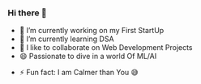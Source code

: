 ### Hi there 👋

<!-- 
**Phaham/Phaham** is a ✨ _special_ ✨ repository because its `README.md` (this file) appears on your GitHub profile.

Here are some ideas to get you started:
 -->
<!-- - 🛰Yeah I am a Explorer 🛫 in Learning  -->
- 🔭 I’m currently working on my First StartUp
- 🌱 I’m currently learning DSA
- 👯 I like to collaborate on Web Development Projects
- 😄 Passionate to dive in a world Of ML/AI 
<!-- - 💬 Ask me about ... -->
<!-- - 📫 How to reach me:  -->
- ⚡ Fun fact: I am Calmer than You 😅
